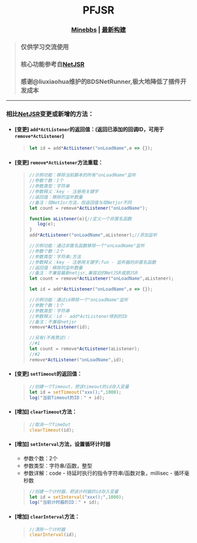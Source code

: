 <div align="center">
<h1>PFJSR</h1>
  
### [Minebbs](https://www.minebbs.com/resources/2105/) | [最新构建](https://github.com/littlegao233/PFJSR/releases/tag/v1-AzurePipelineBuild)
</div>

> ### 仅供学习交流使用
> ### 核心功能参考自[NetJSR](https://github.com/zhkj-liuxiaohua/BDSJSR2)
>
> ### 感谢@liuxiaohua维护的BDSNetRunner,极大地降低了插件开发成本


---
### 相比[NetJSR](https://github.com/zhkj-liuxiaohua/BDSJSR2)变更或新增的方法：
- #### [变更] `add*ActListener`的返回值：(返回已添加的回调ID，可用于`remove*ActListener`)
     >```js
     >let id = add*ActListener("onLoadName",e => {});
     >```
- #### [变更] `remove*ActListener`方法重载：
     >```js
     >//示例功能：移除当前脚本的所有"onLoadName"监听
     >//参数个数：1个
     >//参数类型：字符串
     >//参数释义：key - 注册用关键字
     >//返回值：移除的监听数量
     >//备注：现NetJsr方法，但返回值与现Netjsr不同
     >let count = remove*ActListener("onLoadName");
     >```
     >```js
     >function aListener(e){//定义一个非匿名函数
     >    log(e);
     >}
     >add*ActListener("onLoadName",aListener);//添加监听
     >
     >//示例功能：通过非匿名函数移除一个"onLoadName"监听
     >//参数个数：2个
     >//参数类型：字符串;方法
     >//参数释义：key - 注册用关键字;fun - 监听器的非匿名函数
     >//返回值：移除的监听数量
     >//备注：不兼容最新netjsr,兼容旧的NetJSR或原JSR
     >let count = remove*ActListener("onLoadName",aListener);
     >```
     >```js
     >let id = add*ActListener("onLoadName",e => {});
     >
     >//示例功能：通过id移除一个"onLoadName"监听
     >//参数个数：1个
     >//参数类型：字符串
     >//参数释义：id - add*ActListener得到的ID
     >//备注：不兼容netjsr
     >remove*ActListener(id);
     >```
     >```js
     >//另有(不再赘述)：
     >//#1
     >let count = remove*ActListener(aListener);
     >//#2
     >remove*ActListener("onLoadName",id);
     >```
 - #### [变更] `setTimeout`的返回值：
     >```js
     >//创建一个Timeout，把该timeout的id存入变量
     >let id = setTimeout("xxx();",1000);
     >log("当前Timeout的ID：" + id);
     >```
- #### [增加] `clearTimeout`方法：
     >```js
     >//取消一个TimeOut
     >clearTimeout(id);
     >```
- #### [增加] `setInterval`方法，设置循环计时器
    - 参数个数：2个
    - 参数类型：字符串/函数，整型
    - 参数详解：code - 待延时执行的指令字符串/函数对象，millisec - 循环毫秒数
     >```js
     >//创建一个计时器，把该计时器的id存入变量
     >let id = setInterval("xxx();",1000);
     >log("当前计时器的ID：" + id);
     >```
- #### [增加] `clearInterval`方法：
     >```js
     >//清除一个计时器
     >clearInterval(id);
     >```


